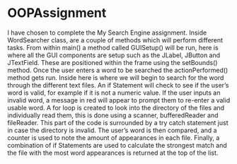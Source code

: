 # OOPAssignment
I have chosen to complete the My Search Engine assignment. Inside WordSearcher class, are a couple of methods which will perform different tasks. From within main() a method called GUISetup() will be run, here is where all the GUI components are setup such as the JLabel, JButton and JTextField. These are positioned within the frame using the setBounds() method. Once the user enters a word to be searched the actionPerformed() method gets run. Inside here is where we will begin to search for the word through the different text files. An if Statement will check to see if the user’s word is valid, for example if it is not a numeric value. If the user inputs an invalid word, a message in red will appear to prompt them to re-enter a valid usable word. A for loop is created to look into the directory of the files and individually read them, this is done using a scanner, bufferedReader and fileReader. This part of the code is surrounded by a try catch statement just in case the directory is invalid. The user’s word is then compared, and a counter is used to note the amount of appearances in each file. Finally, a combination of if Statements are used to calculate the strongest match and the file with the most word appearances is returned at the top of the list.
